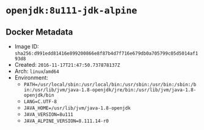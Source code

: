# `openjdk:8u111-jdk-alpine`

## Docker Metadata

- Image ID: `sha256:d991edd81416e899200866e8f87b4d7f716e679db0a705799c05d5014af193d8`
- Created: `2016-11-17T21:47:50.737878137Z`
- Arch: `linux`/`amd64`
- Environment:
  - `PATH=/usr/local/sbin:/usr/local/bin:/usr/sbin:/usr/bin:/sbin:/bin:/usr/lib/jvm/java-1.8-openjdk/jre/bin:/usr/lib/jvm/java-1.8-openjdk/bin`
  - `LANG=C.UTF-8`
  - `JAVA_HOME=/usr/lib/jvm/java-1.8-openjdk`
  - `JAVA_VERSION=8u111`
  - `JAVA_ALPINE_VERSION=8.111.14-r0`
